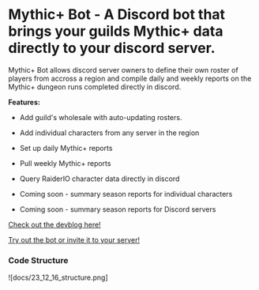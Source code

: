 # Mythic+ Bot - A Discord bot that brings your guilds Mythic+ data directly to your discord server.

Mythic+ Bot allows discord server owners to define their own roster of players from accross a region and compile daily and weekly reports on the Mythic+ dungeon runs completed directly in discord.

**Features:**
  - Add guild's wholesale with auto-updating rosters.
  - Add individual characters from any server in the region
  - Set up daily Mythic+ reports
  - Pull weekly Mythic+ reports
  - Query RaiderIO character data directly in discord
  
  - Coming soon - summary season reports for individual characters
  - Coming soon - summary season reports for Discord servers


[Check out the devblog here!](https://docs.eriim.dev/Projects/Mythic+Plus+Bot/Mythic+Plus+Bot)

[Try out the bot or invite it to your server!](https://www.mythicplusbot.dev)


### Code Structure

![docs/23_12_16_structure.png]
